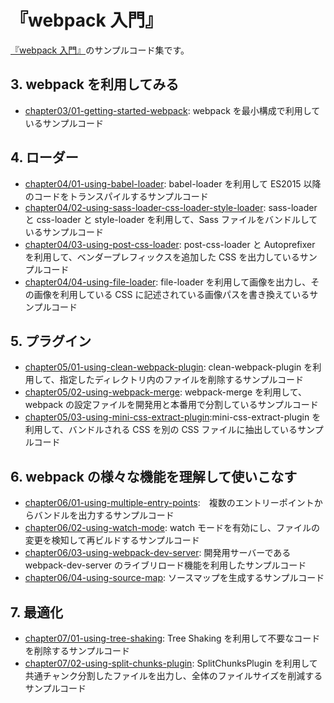 # 『webpack 入門』

[『webpack 入門』](https://zenn.dev/soarflat/books/a673b77fce39082e2324)のサンプルコード集です。

## 3. webpack を利用してみる

- [chapter03/01-getting-started-webpack](chapter03/01-getting-started-webpack): webpack を最小構成で利用しているサンプルコード

## 4. ローダー

- [chapter04/01-using-babel-loader](chapter04/01-using-babel-loader): babel-loader を利用して ES2015 以降のコードをトランスパイルするサンプルコード
- [chapter04/02-using-sass-loader-css-loader-style-loader](chapter04/02-using-sass-loader-css-loader-style-loader): sass-loader と css-loader と style-loader を利用して、Sass ファイルをバンドルしているサンプルコード
- [chapter04/03-using-post-css-loader](chapter04/03-using-post-css-loader): post-css-loader と Autoprefixer を利用して、ベンダープレフィックスを追加した CSS を出力しているサンプルコード
- [chapter04/04-using-file-loader](chapter04/04-using-file-loader): file-loader を利用して画像を出力し、その画像を利用している CSS に記述されている画像パスを書き換えているサンプルコード

## 5. プラグイン

- [chapter05/01-using-clean-webpack-plugin](chapter05/01-using-clean-webpack-plugin): clean-webpack-plugin を利用して、指定したディレクトリ内のファイルを削除するサンプルコード
- [chapter05/02-using-webpack-merge](chapter05/02-using-webpack-merge): webpack-merge を利用して、webpack の設定ファイルを開発用と本番用で分割しているサンプルコード
- [chapter05/03-using-mini-css-extract-plugin](chapter05/03-using-mini-css-extract-plugin):mini-css-extract-plugin を利用して、バンドルされる CSS を別の CSS ファイルに抽出しているサンプルコード

## 6. webpack の様々な機能を理解して使いこなす

- [chapter06/01-using-multiple-entry-points](chapter06/01-using-multiple-entry-points):　複数のエントリーポイントからバンドルを出力するサンプルコード
- [chapter06/02-using-watch-mode](chapter06/02-using-watch-mode): watch モードを有効にし、ファイルの変更を検知して再ビルドするサンプルコード
- [chapter06/03-using-webpack-dev-server](chapter06/03-using-webpack-dev-server): 開発用サーバーである webpack-dev-server のライブリロード機能を利用したサンプルコード
- [chapter06/04-using-source-map](chapter06/04-using-source-map): ソースマップを生成するサンプルコード

## 7. 最適化

- [chapter07/01-using-tree-shaking](chapter07/01-using-tree-shaking): Tree Shaking を利用して不要なコードを削除するサンプルコード
- [chapter07/02-using-split-chunks-plugin](chapter07/02-using-split-chunks-plugin): SplitChunksPlugin を利用して共通チャンク分割したファイルを出力し、全体のファイルサイズを削減するサンプルコード
